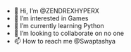 - 👋 Hi, I’m @ZENDREXHYPERX
- 👀 I’m interested in Games 
- 🌱 I’m currently learning Python 
- 💞️ I’m looking to collaborate on no one
- 📫 How to reach me @Swaptashya

<!---
ZENDREXHYPERX/ZENDREXHYPERX is a ✨ special ✨ repository because its `README.md` (this file) appears on your GitHub profile.
You can click the Preview link to take a look at your changes.
--->
